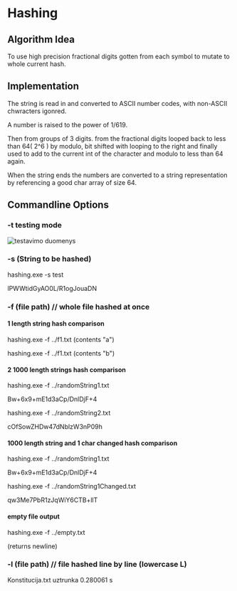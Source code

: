 # Hashing

## Algorithm Idea

To use high precision fractional digits gotten from each symbol to mutate to whole current hash.

## Implementation

The string is read in and converted to ASCII number codes, with non-ASCII chwracters igonred.

A number is raised to the power of 1/619.

Then from groups of 3 digits. from the fractional digits looped back to less than 64( 2^6 ) by modulo, bit shifted with looping to the right and finally used to add to the current int of the character and modulo to less than 64 again.

When the string ends the numbers are converted to a string representation by referencing a good char array of size 64.

## Commandline Options

### -t testing mode

![testavimo duomenys](https://i.imgur.com/NGBRGFp.png "testavimo duomenys")

### -s (String to be hashed)

hashing.exe -s test

lPWWtidGyAO0L/R1ogJouaDN


### -f (file path) // whole file hashed at once

#### 1 length string hash comparison

hashing.exe -f ../f1.txt (contents "a")


hashing.exe -f ../f1.txt (contents "b")

#### 2 1000 length strings hash comparison

hashing.exe -f ../randomString1.txt

Bw+6x9+mE1d3aCp/DnlDjF+4

hashing.exe -f ../randomString2.txt

cOfSowZHDw47dNblzW3nP09h

#### 1000 length string and 1 char changed hash comparison

hashing.exe -f ../randomString1.txt

Bw+6x9+mE1d3aCp/DnlDjF+4

hashing.exe -f ../randomString1Changed.txt

qw3Me7PbR1zJqWiY6CTB+llT

#### empty file output
hashing.exe -f ../empty.txt

(returns newline)


### -l (file path) // file hashed line by line (lowercase L)

Konstitucija.txt uztrunka 0.280061 s
